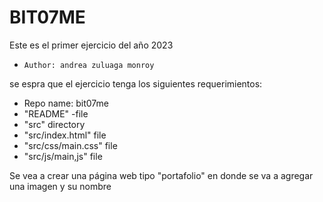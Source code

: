 # BIT07ME

Este es el primer ejercicio del año 2023

-   `Author: andrea zuluaga monroy`

se espra que el ejercicio tenga los siguientes requerimientos:

-   Repo name: bit07me
-   "README" -file
-   "src" directory
-   "src/index.html" file
-   "src/css/main.css" file
-   "src/js/main,js" file

Se vea a crear una página web tipo "portafolio" en donde se va a agregar una imagen y su nombre
